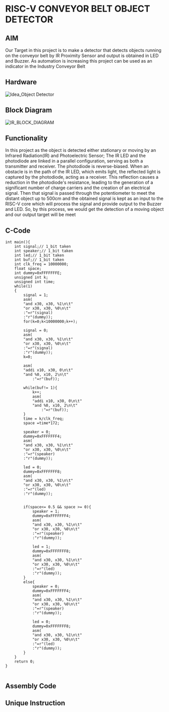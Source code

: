 
# RISC-V CONVEYOR BELT OBJECT DETECTOR


## AIM

Our Target in this project is to make a detector that detects objects running on the conveyor belt by IR Proximity Sensor and output is obtained in LED and Buzzer. As automation is increasing this project can be used as an indicator in the Industry Conveyor Belt

## Hardware

![Idea_Object Detector](https://github.com/SolankiPratikkumar/IIITB_PRATIKKUMAR_ASIC/assets/140999250/43a98878-a10f-4490-8124-b4db6dd9fac8)

## Block Diagram

![IR_BLOCK_DIAGRAM](https://github.com/SolankiPratikkumar/IIITB_PRATIKKUMAR_ASIC/assets/140999250/044369d4-b92c-492b-a292-eb22ccbd8983)

## Functionality

In this project as the object is detected either stationary or moving by an Infrared Radiation(IR) and Photoelectric Sensor; 
The IR LED and the photodiode are linked in a parallel configuration, serving as both a transmitter and receiver. The photodiode is reverse-biased. When an obstacle is in the path of the IR LED, which emits light, the reflected light is captured by the photodiode, acting as a receiver. This reflection causes a reduction in the photodiode's resistance, leading to the generation of a significant number of charge carriers and the creation of an electrical signal.
Then that signal is passed through the potentiometer to meet the distant object up to 500cm and the obtained signal is kept as an input to the RISC-V core which will process the signal and provide output to the Buzzer and LED. So, by this process, we would get the detection of a moving object and our output target will be meet

## C-Code
```
int main(){
	int signal;// 1_bit taken
	int speaker;// 1_bit taken
	int led;// 1_bit taken
	int buf;// 1_bit taken
	int clk_freq = 10000000;
	float space;
	int dummy=0xFFFFFFFE;
	unsigned int k;
	unsigned int time;
	while(1)
	{
		signal = 1;
		asm(
		"and x30, x30, %1\n\t"
    	"or x30, x30, %0\n\t"
    	:"=r"(signal)
		:"r"(dummy));
		for(k=0;k<10000000;k++);
			
		signal = 0;
		asm(
		"and x30, x30, %1\n\t"
    	"or x30, x30, %0\n\t"
    	:"=r"(signal)
		:"r"(dummy));
		k=0;
		
		asm(
		"addi x10, x30, 0\n\t"
		"and %0, x10, 2\n\t"
			:"=r"(buf));         
			
		while(buf!= 1){
			k++;
			asm(
			"addi x10, x30, 0\n\t"
			"and %0, x10, 2\n\t"
				:"=r"(buf));
		}
		time = k/clk_freq;
		space =time*172;
		
		speaker = 0;
		dummy=0xFFFFFFF4;
		asm(
		"and x30, x30, %1\n\t"
    	"or x30, x30, %0\n\t"
    	:"=r"(speaker)
		:"r"(dummy));
		
		led = 0;
		dummy=0xFFFFFFF8;
		asm(
		"and x30, x30, %1\n\t"
    	"or x30, x30, %0\n\t"
    	:"=r"(led)
		:"r"(dummy));
		
		
		if(space<= 0.5 && space >= 0){
			speaker = 1;
			dummy=0xFFFFFFF4;
			asm(
			"and x30, x30, %1\n\t"
			"or x30, x30, %0\n\t"
			:"=r"(speaker)
			:"r"(dummy));
			
			led = 1;
			dummy=0xFFFFFFF8;
			asm(
			"and x30, x30, %1\n\t"
			"or x30, x30, %0\n\t"
			:"=r"(led)
			:"r"(dummy));
		}
		else{
			speaker = 0;
			dummy=0xFFFFFFF4;
			asm(
			"and x30, x30, %1\n\t"
			"or x30, x30, %0\n\t"
			:"=r"(speaker)
			:"r"(dummy));
			
			led = 0;
			dummy=0xFFFFFFF8;
			asm(
			"and x30, x30, %1\n\t"
			"or x30, x30, %0\n\t"
			:"=r"(led)
			:"r"(dummy));
		}
	}
	return 0;
}


```

## Assembly Code

## Unique Instruction
